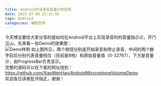 ```yaml
---
title: Android平台录音音量计的实现
date: 2015-07-08 13:31:50
tags: Android
categories: 编程世界
---
```


今天博主要给大家分享的是如何在Android平台上实现录音时的音量指示计。开门见山，先来看一张Demo的效果图：   
![Demo样例](https://imgconvert.csdnimg.cn/aHR0cDovL2ltZy5ibG9nLmNzZG4ubmV0LzIwMTUwNzA4MTMyNTE5NzY3)
如上图所示，两个按钮分别是开始录音和停止录音，中间的两个数字前后分别代表音量档位（目前是8档）和原始音量值（0-32767），下方是音量计，由ProgressBar负责显示。   
完整的源码可以在下面的网址找到：   
https://github.com/XiaoWenHan/AndroidMircrophoneVolumeDemo     
欢迎各位读者批评指正，谢谢！